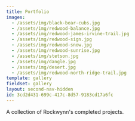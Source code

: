 ```yaml
---
title: Portfolio
images:
  - /assets/img/black-bear-cubs.jpg
  - /assets/img/redwood-balance.jpg
  - /assets/img/redwood-james-irvine-trail.jpg
  - /assets/img/redwood-sign.jpg
  - /assets/img/redwood-snow.jpg
  - /assets/img/redwood-sunrise.jpg
  - /assets/img/stetson.jpg
  - /assets/img/dangle.jpg
  - /assets/img/desert.jpg
  - /assets/img/redwood-north-ridge-trail.jpg
template: gallery
fieldset: gallery
layout: second-nav-hidden
id: 3cd2d431-699c-417c-8d57-9183cd17a6fc
---
```

A collection of Rockwynn's completed projects.

